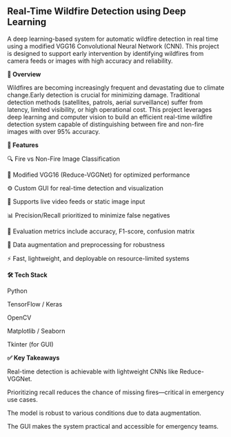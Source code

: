 ## Real-Time Wildfire Detection using Deep Learning

A deep learning-based system for automatic wildfire detection in real time using a modified VGG16 Convolutional Neural Network (CNN). This project is designed to support early intervention by identifying wildfires from camera feeds or images with high accuracy and reliability.

**📌 Overview**

Wildfires are becoming increasingly frequent and devastating due to climate change.Early detection is crucial for minimizing damage. Traditional detection methods (satellites, patrols, aerial surveillance) suffer from latency, limited visibility, or high operational cost.
This project leverages deep learning and computer vision to build an efficient real-time wildfire detection system capable of distinguishing between fire and non-fire images with over 95% accuracy.


**🚀 Features**

🔍 Fire vs Non-Fire Image Classification	

🧠 Modified VGG16 (Reduce-VGGNet) for optimized performance

⚙️ Custom GUI for real-time detection and visualization

📸 Supports live video feeds or static image input

📊 Precision/Recall prioritized to minimize false negatives

🧪 Evaluation metrics include accuracy, F1-score, confusion matrix

🔁 Data augmentation and preprocessing for robustness

⚡ Fast, lightweight, and deployable on resource-limited systems


**🛠️ Tech Stack**

Python

TensorFlow / Keras

OpenCV

Matplotlib / Seaborn

Tkinter (for GUI)


**✅ Key Takeaways**

Real-time detection is achievable with lightweight CNNs like Reduce-VGGNet.

Prioritizing recall reduces the chance of missing fires—critical in emergency use cases.

The model is robust to various conditions due to data augmentation.

The GUI makes the system practical and accessible for emergency teams.
